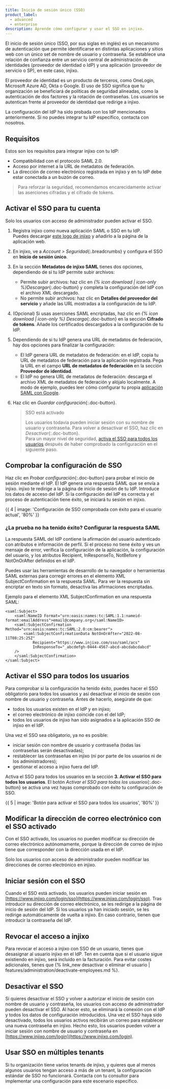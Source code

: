 ```yaml
---
title: Inicio de sesión único (SSO)
product_label:
  - advanced
  - enterprise
description: Aprende cómo configurar y usar el SSO en injixo.
---
```


El inicio de sesión único (SSO, por sus siglas en inglés) es un mecanismo de autenticación que permite identificarse en distintas aplicaciones y sitios web con un único set de nombre de usuario y contraseña. Se establece una relación de confianza entre un servicio central de administración de identidades (proveedor de identidad o IdP) y una aplicación (proveedor de servicio o SP), en este caso, injixo.

El proveedor de identidad es un producto de terceros, como OneLogin, Microsoft Azure AD, Okta o Google. El uso de SSO significa que tu organización se beneficiará de políticas de seguridad alineadas, como la autenticación de dos factores y la rotación de contraseñas. Los usuarios se autentican frente al proveedor de identidad que redirige a injixo.

La configuración del IdP ha sido probada con los IdP mencionados anteriormente. Si no puedes integrar tu IdP específico, contacta con nosotros.

## Requisitos

Estos son los requisitos para integrar injixo con tu IdP:

- Compatibilidad con el protocolo SAML 2.0.
- Acceso por internet a la URL de metadatos de federación.
- La dirección de correo electrónico registrada en injixo y en tu IdP debe estar conectada a un buzón de correo.

> Para reforzar la seguridad, recomendamos encarecidamente activar las aserciones cifradas y el cifrado de tokens.

## Activar el SSO para tu cuenta

Solo los usuarios con acceso de administrador pueden activar el SSO.

1. Registra injixo como nueva aplicación SAML o SSO en tu IdP.  
   Puedes descargar [este logo de injixo](/assets/img/common/injixo-logo.png) y añadirlo a la página de la aplicación web.

2. En injixo, ve a _Account > Seguridad_{:.breadcrumbs} y configura el SSO en **Inicio de sesión único**.

3. En la sección **Metadatos de injixo SAML** tienes dos opciones, dependiendo de si tu IdP permite subir archivos:

   - Permite subir archivos: haz clic en _{% icon download | icon-only %}Descargar_{:.doc-button} y completa la configuración del IdP con el archivo XML descargado.
   - No permite subir archivos: haz clic en **Detalles del proveedor del servicio** y añade las URL mostradas a la configuración de tu IdP.

4. (Opcional) Si usas aserciones SAML encriptadas, haz clic en _{% icon download | icon-only %} Descarga_{:.doc-button} en la sección **Cifrado de tokens**. Añade los certificados descargados a la configuración de tu IdP.
5. Dependiendo de si tu IdP genera una URL de metadatos de federación, hay dos opciones para finalizar la configuración:

   - El IdP genera URL de metadatos de federación: en el IdP, copia tu URL de metadatos de federación para la aplicación registrada. Pega la URL en el campo **URL de metadatos de federación** en la sección **Proveedor de identidad**.
   - El IdP no genera URL de metadatos de federación: descarga el archivo XML de metadatos de federación y alójalo localmente. A modo de ejemplo, puedes leer cómo configurar tu propia [aplicación SAML con Google](https://support.google.com/a/answer/6087519?hl=es).

6. Haz clic en _Guardar configuración_{:.doc-button}.  

   > SSO está activado
   >  
   > Los usuarios todavía pueden iniciar sesión con su nombre de usuario y contraseña. Para volver a desactivar el SSO, haz clic en _Desactivar_{:.doc-button}.  
   > Para un mayor nivel de seguridad, [activa el SSO para todos los usuarios](#activar-el-sso-para-todos-los-usuarios) después de haber comprobado la configuración en el siguiente paso. 

## Comprobar la configuración de SSO

Haz clic en _Probar configuración_{:.doc-button} para probar el inicio de sesión mediante el IdP. El IdP genera una respuesta SAML que se envía a injixo. injixo te redirige a la página de inicio de sesión de tu IdP. Introduce los datos de acceso del IdP. Si la configuración del IdP es correcta y el proceso de autenticación tiene éxito, se iniciará tu sesión en injixo.

{{ 4 | image: 'Configuración de SSO comprobada con éxito para el usuario actual', '80%' }}

### ¿La prueba no ha tenido éxito? Configurar la respuesta SAML
<!-- A valid SubjectConfirmation was not found on this Response in our internal server logs -->

La respuesta SAML del IdP contiene la afirmación del usuario autenticado con atributos e información de perfil. Si el proceso no tiene éxito y ves un mensaje de error, verifica la configuración de la aplicación, la configuración del usuario, y los atributos Recipient, InResponseTo, NotBefore y NotOnOrAfter definidos en el IdP. 

Puedes usar las herramientas de desarrollo de tu navegador o herramientas SAML externas para corregir errores en el elemento XML SubjectConfirmation en la respuesta SAML. Para ver la respuesta sin encriptar en texto sin formato, desactiva las afirmaciones encriptadas.

Ejemplo para el elemento XML SubjectConfirmation en una respuesta SAML:

```
<saml:Subject>
    <saml:NameID Format="urn:oasis:names:tc:SAML:1.1:nameid-format:emailAddress">email@company.org</saml:NameID>
    <saml:SubjectConfirmation Method="urn:oasis:names:tc:SAML:2.0:cm:bearer">
        <saml:SubjectConfirmationData NotOnOrAfter="2022-08-11T08:25:25Z"
            Recipient="https://www.injixo.com/sso/saml/acs"
            InResponseTo="_abcdefgh-0444-4567-abcd-abcdabcdabcd"
    />
    </saml:SubjectConfirmation>
</saml:Subject>
```

## Activar el SSO para todos los usuarios

Para comprobar si la configuración ha tenido éxito, puedes hacer el SSO obligatorio para todos los usuarios y así desactivar el inicio de sesión con nombre de usuario y contraseña. Antes de hacerlo, asegúrate de que:

- todos los usuarios existen en el IdP y en injixo;
- el correo electrónico de injixo coincide con el del IdP;
- todos los usuarios de injixo han sido asignados a la aplicación SSO de injixo en el IdP.

Una vez el SSO sea obligatorio, ya no es posible:

- iniciar sesión con nombre de usuario y contraseña (todas las contraseñas serán desactivadas);
- restablecer las contraseñas en injixo (ni por parte de los usuarios ni de los administradores);
- gestionar el acceso a injixo fuera del IdP.

Activa el SSO para todos los usuarios en la sección **3. Activar el SSO para todos los usuarios**. El botón _Activar el SSO para todos los usuarios_{:.doc-button} se activa una vez hayas comprobado con éxito tu configuración de SSO.

{{ 5 | image: 'Botón para activar el SSO para todos los usuarios', '80%' }}

## Modificar la dirección de correo electrónico con el SSO activado

Con el SSO activado, los usuarios no pueden modificar su dirección de correo electrónico autónomamente, porque la dirección de correo de injixo tiene que corresponder con la dirección usada en el IdP.

Solo los usuarios con acceso de administrador pueden modificar las direcciones de correo electrónico en injixo.

## Iniciar sesión con el SSO

Cuando el SSO está activado, los usuarios pueden iniciar sesión en [https://www.injixo.com/login/sso](https://www.injixo.com/login/sso). Tras introducir su dirección de correo electrónico, se les redirige a la página de inicio de sesión del IdP. Si los usuarios ya han iniciado sesión, se les redirige automáticamente de vuelta a injixo. En caso contrario, tienen que introducir la contraseña del IdP.

## Revocar el acceso a injixo

Para revocar el acceso a injixo con SSO de un usuario, tienes que desasignar al usuario injixo en el IdP. Ten en cuenta que si el usuario sigue existiendo en injixo, será incluido en la facturación. Para evitar costes adicionales, tienes que {% link_new desactivar o eliminar el usuario | features/administration/deactivate-employees.md %}.

## Desactivar el SSO

Si quieres desactivar el SSO y volver a autorizar el inicio de sesión con nombre de usuario y contraseña, los usuarios con acceso de administrador pueden desactivar el SSO. Al hacer esto, se eliminará la conexión con el IdP y todos los datos de configuración introducidos. Una vez el SSO haya sido desactivado, todos los usuarios activos recibirán un correo para establecer una nueva contraseña en injixo. Hecho esto, los usuarios pueden volver a iniciar sesión con nombre de usuario y contraseña en [https://www.injixo.com/login](https://www.injixo.com/login).

## Usar SSO en múltiples tenants

Si tu organización tiene varios tenants de injixo, y quieres que al menos algunos usuarios tengan acceso a más de un tenant, la configuración estándar de SSO no funcionará. Contacta con tu consultor para implementar una configuración para este escenario específico.

<!-- SSO for multiple tenants can be activated by the feature flag multi_tenant_sso, see also https://github.com/ivx/internal-support-documentation/tree/main/Cortex-->